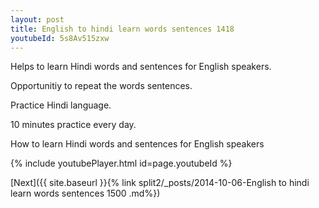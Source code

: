 ```yaml
---
layout: post
title: English to hindi learn words sentences 1418 
youtubeId: 5s8Av515zxw
---
```

 
 
Helps to learn Hindi words and sentences for English speakers.

Opportunitiy to repeat the words sentences. 

Practice Hindi language. 
 
10 minutes practice every day. 
 
How to learn Hindi words and sentences for English speakers 
 
{% include youtubePlayer.html id=page.youtubeId %}
 
 
[Next]({{ site.baseurl }}{% link  split2/_posts/2014-10-06-English to hindi learn words sentences 1500 .md%})
 
